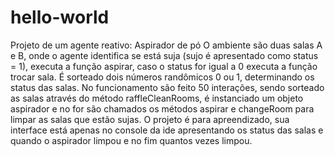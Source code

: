 # hello-world
Projeto de um agente reativo: Aspirador de pó
O ambiente são duas salas A e B, onde o agente identifica se está suja (sujo é apresentado como status = 1), executa a função aspirar, caso o status for igual a 0 executa a função trocar sala.
É sorteado dois números randômicos 0 ou 1, determinando os status das salas.
No funcionamento são feito 50 interações, sendo sorteado as salas através do método raffleCleanRooms, é instanciado um objeto aspirador e no for são chamados os métodos aspirar e changeRoom para limpar as salas que estão sujas.
O projeto é para apreendizado, sua interface está apenas no console da ide apresentando os status das salas e quando o aspirador limpou e no fim quantos vezes limpou.
